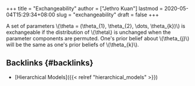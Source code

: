 +++
title = "Exchangeability"
author = ["Jethro Kuan"]
lastmod = 2020-05-04T15:29:34+08:00
slug = "exchangeability"
draft = false
+++

A set of parameters \\(\theta = (\theta\_{1}, \theta\_{2}, \dots, \theta\_{k})\\) is exchangeable if the distribution of \\(\theta\\) is unchanged when the parameter components are permuted. One's prior belief about \\(\theta\_{j}\\) will be the same as one's prior beliefs of \\(\theta\_{k}\\).


## Backlinks {#backlinks}

-   [Hierarchical Models]({{< relref "hierarchical_models" >}})
